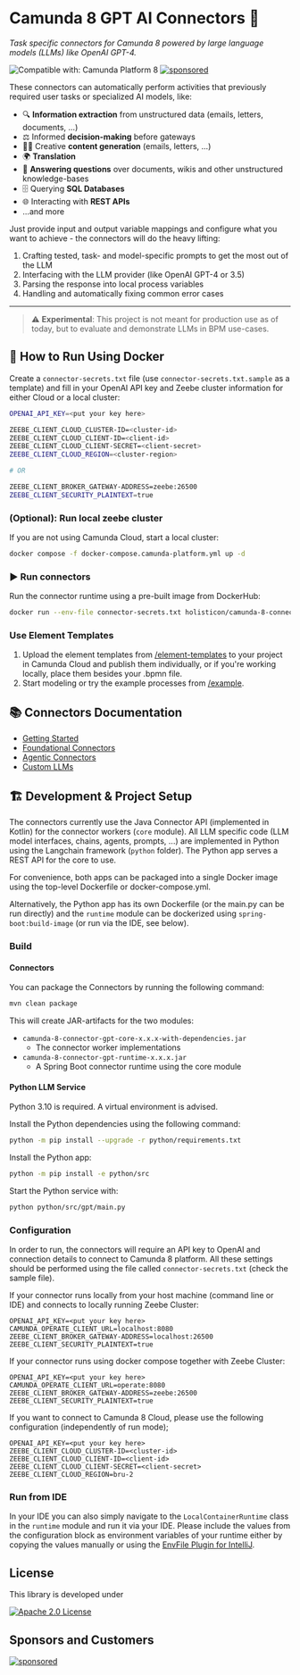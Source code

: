 # Camunda 8 GPT AI Connectors 🤖

*Task specific connectors for Camunda 8 powered by large language models (LLMs) like OpenAI GPT-4.*

![Compatible with: Camunda Platform 8](https://img.shields.io/badge/Compatible%20with-Camunda%20Platform%208-26d07c)
[![sponsored](https://img.shields.io/badge/sponsoredBy-Holisticon-RED.svg)](https://holisticon.de/)


These connectors can automatically perform activities that previously required user tasks or specialized AI models, like:
* 🔍 **Information extraction** from unstructured data (emails, letters, documents, ...)
* ⚖  Informed **decision-making** before gateways
* ✍🏼 Creative **content generation** (emails, letters, ...)
* 🌍 **Translation**
* 📄 **Answering questions** over documents, wikis and other unstructured knowledge-bases
* 🗄 Querying **SQL Databases**
* 🌐 Interacting with **REST APIs**
* ...and more

Just provide input and output variable mappings and configure what you want to achieve - the connectors will do the heavy lifting:
1. Crafting tested, task- and model-specific prompts to get the most out of the LLM
2. Interfacing with the LLM provider (like OpenAI GPT-4 or 3.5)
3. Parsing the response into local process variables
4. Handling and automatically fixing common error cases

---

> :warning: **Experimental**: This project is not meant for production use as of today, but to evaluate and demonstrate LLMs in BPM use-cases.

## 🚀 How to Run Using Docker

Create a `connector-secrets.txt` file (use `connector-secrets.txt.sample` as a template) and fill in your OpenAI API key and Zeebe cluster information for either Cloud or a local cluster:

```bash
OPENAI_API_KEY=<put your key here>

ZEEBE_CLIENT_CLOUD_CLUSTER-ID=<cluster-id>
ZEEBE_CLIENT_CLOUD_CLIENT-ID=<client-id>
ZEEBE_CLIENT_CLOUD_CLIENT-SECRET=<client-secret>
ZEEBE_CLIENT_CLOUD_REGION=<cluster-region>

# OR

ZEEBE_CLIENT_BROKER_GATEWAY-ADDRESS=zeebe:26500
ZEEBE_CLIENT_SECURITY_PLAINTEXT=true
```

### (Optional): Run local zeebe cluster

If you are not using Camunda Cloud, start a local cluster:

```bash 
docker compose -f docker-compose.camunda-platform.yml up -d
```

### ▶️ Run connectors

Run the connector runtime using a pre-built image from DockerHub:

```bash 
docker run --env-file connector-secrets.txt holisticon/camunda-8-connector-gpt:develop
```

### Use Element Templates

1. Upload the element templates from [/element-templates](/element-templates) to your project in Camunda Cloud and publish them individually, or if you're working locally, place them besides your .bpmn file. 
2. Start modeling or try the example processes from [/example](/example).

## 📚 Connectors Documentation

* [Getting Started](docs/getting-started.md)
* [Foundational Connectors](docs/foundational-connectors.md)
* [Agentic Connectors](docs/agentic-connectors.md)
* [Custom LLMs](docs/custom-models.md)

## 🏗 Development & Project Setup

The connectors currently use the Java Connector API (implemented in Kotlin) for the connector workers (`core` module). 
All LLM specific code (LLM model interfaces, chains, agents, prompts, ...) are implemented in Python using the Langchain framework (`python` folder). 
The Python app serves a REST API for the core to use.

For convenience, both apps can be packaged into a single Docker image using the top-level Dockerfile or docker-compose.yml.

Alternatively, the Python app has its own Dockerfile (or the main.py can be run directly) and the `runtime` module can be dockerized using `spring-boot:build-image` (or run via the IDE, see below).

### Build
#### Connectors
You can package the Connectors by running the following command:

```bash
mvn clean package
```

This will create JAR-artifacts for the two modules:

- `camunda-8-connector-gpt-core-x.x.x-with-dependencies.jar`
  - The connector worker implementations
- `camunda-8-connector-gpt-runtime-x.x.x.jar`
  - A Spring Boot connector runtime using the core module

#### Python LLM Service

Python 3.10 is required. A virtual environment is advised.

Install the Python dependencies using the following command:

```bash
python -m pip install --upgrade -r python/requirements.txt
```

Install the Python app:
```bash
python -m pip install -e python/src
```

Start the Python service with:

```bash
python python/src/gpt/main.py
```

### Configuration

In order to run, the connectors will require an API key to OpenAI and connection details to connect to Camunda 8 platform.
All these settings should be performed using the file called `connector-secrets.txt` (check the sample file). 

If your connector runs locally from your host machine (command line or IDE) and connects to locally running Zeebe Cluster:
```
OPENAI_API_KEY=<put your key here>
CAMUNDA_OPERATE_CLIENT_URL=localhost:8080
ZEEBE_CLIENT_BROKER_GATEWAY-ADDRESS=localhost:26500
ZEEBE_CLIENT_SECURITY_PLAINTEXT=true
```

If your connector runs using docker compose together with Zeebe Cluster:
```
OPENAI_API_KEY=<put your key here>
CAMUNDA_OPERATE_CLIENT_URL=operate:8080
ZEEBE_CLIENT_BROKER_GATEWAY-ADDRESS=zeebe:26500
ZEEBE_CLIENT_SECURITY_PLAINTEXT=true
```

If you want to connect to Camunda 8 Cloud, please use the following configuration (independently of run mode); 
```
OPENAI_API_KEY=<put your key here>
ZEEBE_CLIENT_CLOUD_CLUSTER-ID=<cluster-id>
ZEEBE_CLIENT_CLOUD_CLIENT-ID=<client-id>
ZEEBE_CLIENT_CLOUD_CLIENT-SECRET=<client-secret>
ZEEBE_CLIENT_CLOUD_REGION=bru-2
```

### Run from IDE

In your IDE you can also simply navigate to the `LocalContainerRuntime` class in the `runtime` module and run it via your IDE.
Please include the values from the configuration block as environment variables of your runtime either by copying the
values manually or using the [EnvFile Plugin for IntelliJ](https://plugins.jetbrains.com/plugin/7861-envfile).

## License

This library is developed under

[![Apache 2.0 License](https://img.shields.io/badge/License-Apache%202.0-blue.svg)](/LICENSE)

## Sponsors and Customers

[![sponsored](https://img.shields.io/badge/sponsoredBy-Holisticon-red.svg)](https://holisticon.de/)
